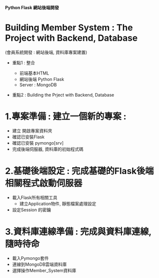 #### Python Flask 網站後端開發 
# Building Member System : The Project with Backend, Database 
(會員系統開發 : 網站後端, 資料庫專案建置)

+ 重點1 : 整合
    + 前端基本HTML
    + 網站後端 Python Flask
    + Server : MongoDB

+ 重點2 : Building the Prject with Backend, Database


 # 1.專案準備 : 建立一個新的專案 : 

+ 建立 開啟專案資料夾
+ 確認已安裝Flask
+ 確認已安裝 pymongo[srv]
+ 完成後端伺服器, 資料庫的初始程式碼

# 2.基礎後端設定 : 完成基礎的Flask後端相關程式啟動伺服器 

+ 載入Flask所有相關工具
    + 建立Application物件, 靜態檔案處理設定
+ 設定Session 的密鑰


# 3.資料庫連線準備 : 完成與資料庫連線, 隨時待命

+ 載入Pymongo套件 
+ 連線到MongoDB雲端資料庫
+ 選擇操作Member_System資料庫

